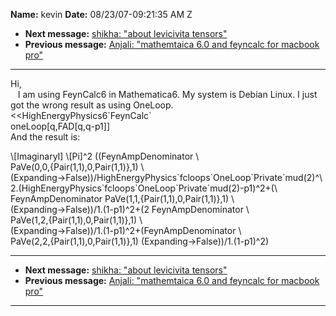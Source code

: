 **Name:** kevin
**Date:** 08/23/07-09:21:35 AM Z

  - **Next message:** [shikha: "about levicivita tensors"](0461.html)
  - **Previous message:** [Anjali: "mathemtaica 6.0 and feyncalc for
    macbook pro"](0459.html)

-----

Hi,  
   I am using FeynCalc6 in Mathematica6. My system is Debian Linux. I
just got the wrong result as using OneLoop.  
\<\<HighEnergyPhysics6\`FeynCalc\`  
oneLoop[q,FAD[q,q-p1]]  
And the result is:  

\\[ImaginaryI] \\[Pi]^2 ((FeynAmpDenominator \\  
PaVe(0,0,{Pair(1,1),0,Pair(1,1)},1) \\  
(Expanding-\>False))/HighEnergyPhysics\`fcloops\`OneLoop\`Private\`mud(2)^\\  
2.(HighEnergyPhysics\`fcloops\`OneLoop\`Private\`mud(2)-p1)^2+(\\  
FeynAmpDenominator PaVe(1,1,{Pair(1,1),0,Pair(1,1)},1) \\  
(Expanding-\>False))/1.(1-p1)^2+(2 FeynAmpDenominator \\  
PaVe(1,2,{Pair(1,1),0,Pair(1,1)},1) \\  
(Expanding-\>False))/1.(1-p1)^2+(FeynAmpDenominator \\  
PaVe(2,2,{Pair(1,1),0,Pair(1,1)},1) (Expanding-\>False))/1.(1-p1)^2)  

-----

  - **Next message:** [shikha: "about levicivita tensors"](0461.html)
  - **Previous message:** [Anjali: "mathemtaica 6.0 and feyncalc for
    macbook pro"](0459.html)

-----

